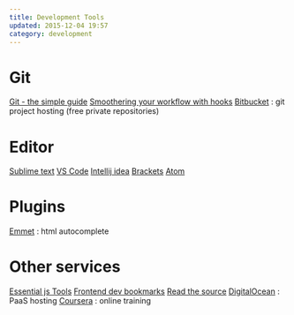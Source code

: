 ```yaml
---
title: Development Tools
updated: 2015-12-04 19:57
category: development
---
```

# Git

[Git - the simple guide](http://rogerdudler.github.io/git-guide/)
[Smoothering your workflow with hooks](http://rhumaric.com/2013/07/smoothening-your-workflow-with-git-hooks/)
[Bitbucket](https://bitbucket.org/) : git project hosting (free private repositories)

# Editor

[Sublime text](http://www.sublimetext.com/)
[VS Code](https://code.visualstudio.com/)
[Intellij idea](https://www.jetbrains.com/idea/)
[Brackets](http://brackets.io/)
[Atom](https://atom.io/)

# Plugins

[Emmet](http://emmet.io/) : html autocomplete

# Other services

[Essential js Tools](http://www.sitepoint.com/essential-tools-libraries-modern-javascript-developers/)
[Frontend dev bookmarks](https://github.com/dypsilon/frontend-dev-bookmarks)
[Read the source](http://hangouts.readthesource.io/)
[DigitalOcean](https://www.digitalocean.com/) : PaaS hosting
[Coursera](https://www.coursera.org/) : online training
